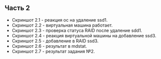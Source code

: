 ## Часть 2
- Скриншот 2.1 - реакция ос на удаление ssd1.
- Скриншот 2.2 - виртуальная машина работает.
- Скриншот 2.3 - проверка статуса RAID после удаление sdd1.
- Скриншот 2.4 - реакция виртуальной машины на добавление ssd3.
- Скриншот 2.5 - добавление в RAID ssd3.
- Скриншот 2.6 - результат в mdstat.
- Скриншот 2.7 - результат задания №2. 
